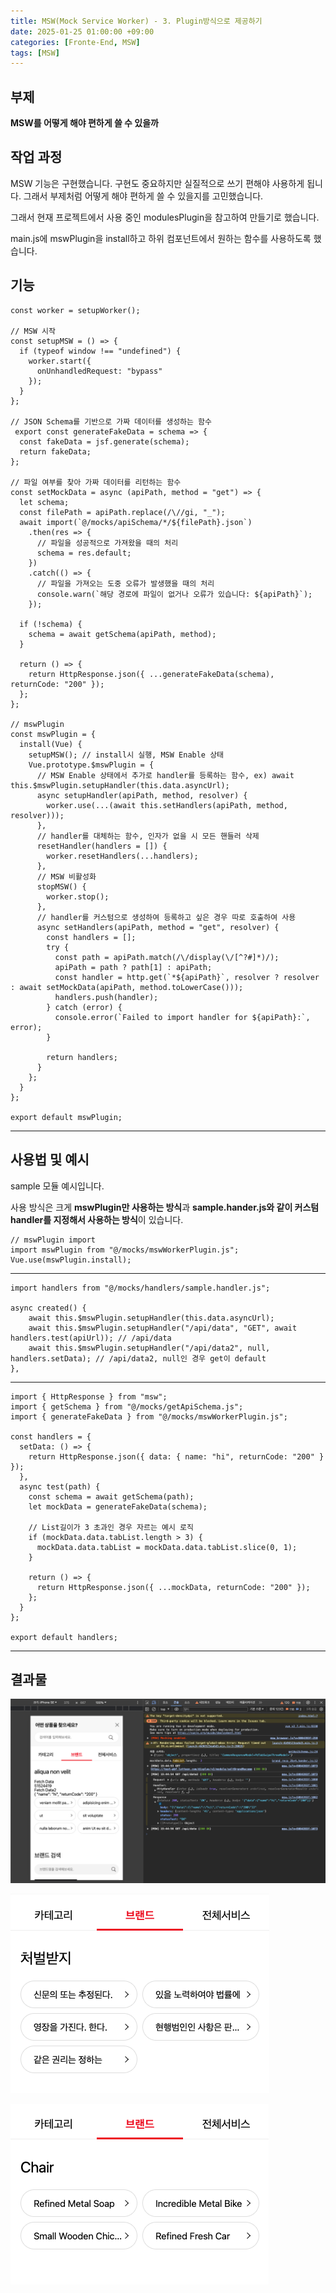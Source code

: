 ```yaml
---
title: MSW(Mock Service Worker) - 3. Plugin방식으로 제공하기
date: 2025-01-25 01:00:00 +09:00
categories: [Fronte-End, MSW]
tags: [MSW]
---
```


## **부제**

**MSW를 어떻게 해야 편하게 쓸 수 있을까**

## **작업 과정**

MSW 기능은 구현했습니다. 구현도 중요하지만 실질적으로 쓰기 편해야 사용하게 됩니다. 그래서 부제처럼 어떻게 해야 편하게 쓸 수 있을지를 고민했습니다.

그래서 현재 프로젝트에서 사용 중인 modulesPlugin을 참고하여 만들기로 했습니다.

main.js에 mswPlugin을 install하고 하위 컴포넌트에서 원하는 함수를 사용하도록 했습니다.

## **기능**

```
const worker = setupWorker();

// MSW 시작
const setupMSW = () => {
  if (typeof window !== "undefined") {
    worker.start({
      onUnhandledRequest: "bypass"
    });
  }
};

// JSON Schema를 기반으로 가짜 데이터를 생성하는 함수
 export const generateFakeData = schema => {
  const fakeData = jsf.generate(schema);
  return fakeData;
};

// 파일 여부를 찾아 가짜 데이터를 리턴하는 함수
const setMockData = async (apiPath, method = "get") => {
  let schema;
  const filePath = apiPath.replace(/\//gi, "_");
  await import(`@/mocks/apiSchema/*/${filePath}.json`)
    .then(res => {
      // 파일을 성공적으로 가져왔을 때의 처리
      schema = res.default;
    })
    .catch(() => {
      // 파일을 가져오는 도중 오류가 발생했을 때의 처리
      console.warn(`해당 경로에 파일이 없거나 오류가 있습니다: ${apiPath}`);
    });

  if (!schema) {
    schema = await getSchema(apiPath, method);
  }

  return () => {
    return HttpResponse.json({ ...generateFakeData(schema), returnCode: "200" });
  };
};

// mswPlugin
const mswPlugin = {
  install(Vue) {
    setupMSW(); // install시 실행, MSW Enable 상태
    Vue.prototype.$mswPlugin = {
      // MSW Enable 상태에서 추가로 handler를 등록하는 함수, ex) await this.$mswPlugin.setupHandler(this.data.asyncUrl);
      async setupHandler(apiPath, method, resolver) {
        worker.use(...(await this.setHandlers(apiPath, method, resolver)));
      },
      // handler를 대체하는 함수, 인자가 없을 시 모든 핸들러 삭제
      resetHandler(handlers = []) {
        worker.resetHandlers(...handlers);
      },
      // MSW 비활성화
      stopMSW() {
        worker.stop();
      },
      // handler를 커스텀으로 생성하여 등록하고 싶은 경우 따로 호출하여 사용
      async setHandlers(apiPath, method = "get", resolver) {
        const handlers = [];
        try {
          const path = apiPath.match(/\/display(\/[^?#]*)/);
          apiPath = path ? path[1] : apiPath;
          const handler = http.get(`*${apiPath}`, resolver ? resolver : await setMockData(apiPath, method.toLowerCase()));
          handlers.push(handler);
        } catch (error) {
          console.error(`Failed to import handler for ${apiPath}:`, error);
        }

        return handlers;
      }
    };
  }
};

export default mswPlugin;

```

---

## **사용법 및 예시**

sample 모듈 예시입니다.

사용 방식은 크게 **mswPlugin만 사용하는 방식**과 **sample.hander.js와 같이 커스텀 handler를 지정해서 사용하는 방식**이 있습니다.

```
// mswPlugin import
import mswPlugin from "@/mocks/mswWorkerPlugin.js";
Vue.use(mswPlugin.install);
```

---

```
import handlers from "@/mocks/handlers/sample.handler.js";

async created() {
    await this.$mswPlugin.setupHandler(this.data.asyncUrl);
    await this.$mswPlugin.setupHandler("/api/data", "GET", await handlers.test(apiUrl)); // /api/data
    await this.$mswPlugin.setupHandler("/api/data2", null, handlers.setData); // /api/data2, null인 경우 get이 default
},
```

---

```
import { HttpResponse } from "msw";
import { getSchema } from "@/mocks/getApiSchema.js";
import { generateFakeData } from "@/mocks/mswWorkerPlugin.js";

const handlers = {
  setData: () => {
    return HttpResponse.json({ data: { name: "hi", returnCode: "200" } });
  },
  async test(path) {
    const schema = await getSchema(path);
    let mockData = generateFakeData(schema);

	// List길이가 3 초과인 경우 자르는 예시 로직
    if (mockData.data.tabList.length > 3) {
      mockData.data.tabList = mockData.data.tabList.slice(0, 1);
    }

    return () => {
      return HttpResponse.json({ ...mockData, returnCode: "200" });
    };
  }
};

export default handlers;
```

---

## **결과물**

![image.png](/assets/img/2025-01-25/2025-01-25-MSW_3_1.png)

![image.png](/assets/img/2025-01-25/2025-01-25-MSW_3_2.png)

![image.png](/assets/img/2025-01-25/2025-01-25-MSW_3_3.png)